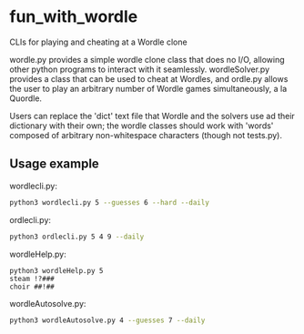 # fun_with_wordle
 CLIs for playing and cheating at a Wordle clone 

wordle.py provides a simple wordle clone class that does no I/O, allowing other python programs to interact with it seamlessly. wordleSolver.py provides a class that can be used to cheat at Wordles, and ordle.py allows the user to play an arbitrary number of Wordle games simultaneously, a la Quordle.

Users can replace the 'dict' text file that Wordle and the solvers use ad their dictionary with their own; the wordle classes should work with 'words' composed of arbitrary non-whitespace characters (though not tests.py).

## Usage example

wordlecli.py:
```sh
python3 wordlecli.py 5 --guesses 6 --hard --daily
```

ordlecli.py:
```sh
python3 ordlecli.py 5 4 9 --daily
```
wordleHelp.py:
```
python3 wordleHelp.py 5
steam !?###
choir ##!##

```
wordleAutosolve.py:
```sh
python3 wordleAutosolve.py 4 --guesses 7 --daily
```
